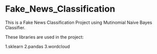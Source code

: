 # Fake_News_Classification
This is a Fake News Classification Project using Mutinomial Naive Bayes Classifier.

These libraries are used in the project:

1.sklearn
2.pandas
3.wordcloud

